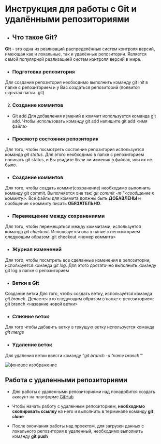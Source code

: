 # Инструкция для работы с Git и удалёнными репозиториями

* ## Что такое Git?

**Git** - это одна из реализаций распределённых систем контроля версий, имеющая как и локальные, так и удалённые репозитории. Является самой популярной реализацией систем контроля версий в мире.

* ### Подготовка репозитория
Для создание репозитория необходимо выполнить команду git init в папке с репозиторием и у Вас создаться репозиторий (появится скрытая папка .git)

2. ### Создание коммитов

* Git add
Для добавления измений в коммит используется команда git add. Чтобы использовать команду git add напишите git add <имя файла>

* ### Просмотр состояния репозитория

Для того, чтобы посмотреть состояние репозитория используется команда _git status._ Для этого необходимо в папке с репозиторием написать git status, и Вы увидите были ли измения в файлах, или их не было.

* ### Создание коммитов

Для того, чтобы создать коммит(сохранение) необходимо выполнить команду git commit. Выполняется она так: _git commit -m "<сообщение к коммиту>._ Все файлы для коммита должны быть **ДОБАВЛЕНЫ** и сообщение к коммиту писать **ОБЯЗАТЕЛЬНО**.

* ### Перемещение между сохранениями

Для того, чтобы перемещаться между коммитами, используется команда _git checkout_. Используется она в папке с пепозиторием следующим образом: git checkout <номер коммита>

* ### Журнал изменений

Для того, чтобы посмтреть все сделанные изменения в репозитории, используется команда _git log_. Для этого достаточно выполнить команду git log в папке с репозиторием

* ### Ветки в Git

Создание ветки
Для того, чтобы создать ветку, используется команда _git branch_. Делается это следующим образом в папке с репозиторием: git branch <название новой ветки>

* ### Слияние веток

Для того чтобы дабавить ветку в текущую ветку используется команда _git merge_

* ### Удаление веток

Для удаления ветки ввести команду _"git branch -d 'name branch'"_

![фоновое изображение](%D0%B3%D0%BE%D1%80%D1%8B.png)

## Работа с удаленными репозиториями
 
* Для работы с удаленными репозиториями над понадобится создать аккаунт на платформе [GitHub](github.com)

* Чтобы начать работу с удаленным репозиторием, __необходимо скопировать ссылку__ на него и выполнить в терминале команду __git clone__

* После окончания работы над проектом, для загрузки данных с локального репозитория в удаленный, необходимо выполнить команду __git push__

